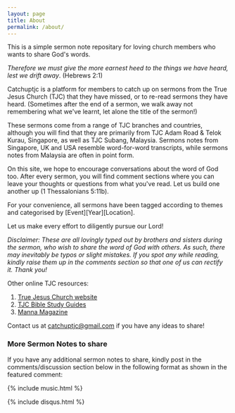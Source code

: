 ```yaml
---
layout: page
title: About
permalink: /about/
---
```


This is a simple sermon note repositary for loving church members who wants to share God's words.

<i>Therefore we must give the more earnest heed to the things we have heard, lest we drift away</i>.
(Hebrews 2:1)

Catchuptjc is a platform for members to catch up on sermons from the True Jesus Church (TJC) that they have missed, or to re-read sermons they have heard. (Sometimes after the end of a sermon, we walk away not remembering what we've learnt, let alone the title of the sermon!)

These sermons come from a range of TJC branches and countries, although you will find that they are primarily from TJC Adam Road & Telok Kurau, Singapore, as well as TJC Subang, Malaysia. Sermons notes from Singapore, UK and USA resemble word-for-word transcripts, while sermons notes from Malaysia are often in point form.

On this site, we hope to encourage conversations about the word of God too. After every sermon, you will find comment sections where you can leave your thoughts or questions from what you've read. Let us build one another up (1 Thessalonians 5:11b).

For your convenience, all sermons have been tagged according to themes and categorised by [Event][Year][Location].

Let us make every effort to diligently pursue our Lord!

<i>Disclaimer: These are all lovingly typed out by brothers and sisters during the sermon, who wish to share the word of God with others. As such, there may inevitably be typos or slight mistakes. If you spot any while reading, kindly raise them up in the comments section so that one of us can rectify it. Thank you!</i>

Other online TJC resources:
1. <a href="http://tjc.org">True Jesus Church website</a>
2. <a href="http://bsg.tjc.org">TJC Bible Study Guides</a>
3. <a href="http://mannamagazine.com">Manna Magazine</a>

Contact us at catchuptjc@gmail.com if you have any ideas to share!

### More Sermon Notes to share

If you have any additional sermon notes to share, kindly post in the comments/discussion section below in the following format as shown in the featured comment:

{% include music.html %}

{% include disqus.html %}

